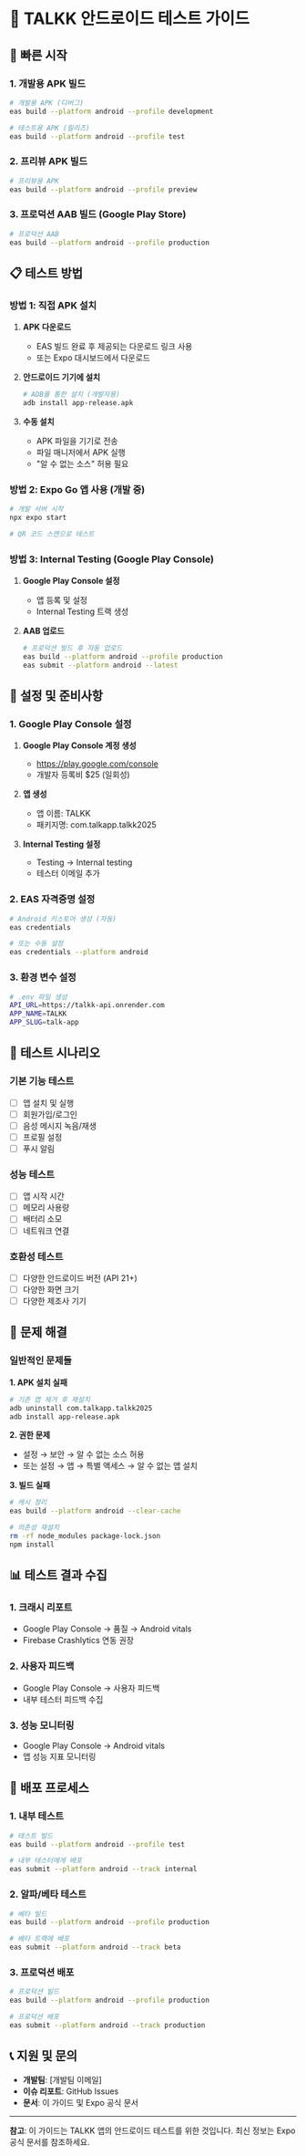 # 📱 TALKK 안드로이드 테스트 가이드

## 🚀 빠른 시작

### 1. 개발용 APK 빌드
```bash
# 개발용 APK (디버그)
eas build --platform android --profile development

# 테스트용 APK (릴리즈)
eas build --platform android --profile test
```

### 2. 프리뷰 APK 빌드
```bash
# 프리뷰용 APK
eas build --platform android --profile preview
```

### 3. 프로덕션 AAB 빌드 (Google Play Store)
```bash
# 프로덕션 AAB
eas build --platform android --profile production
```

## 📋 테스트 방법

### 방법 1: 직접 APK 설치
1. **APK 다운로드**
   - EAS 빌드 완료 후 제공되는 다운로드 링크 사용
   - 또는 Expo 대시보드에서 다운로드

2. **안드로이드 기기에 설치**
   ```bash
   # ADB를 통한 설치 (개발자용)
   adb install app-release.apk
   ```

3. **수동 설치**
   - APK 파일을 기기로 전송
   - 파일 매니저에서 APK 실행
   - "알 수 없는 소스" 허용 필요

### 방법 2: Expo Go 앱 사용 (개발 중)
```bash
# 개발 서버 시작
npx expo start

# QR 코드 스캔으로 테스트
```

### 방법 3: Internal Testing (Google Play Console)
1. **Google Play Console 설정**
   - 앱 등록 및 설정
   - Internal Testing 트랙 생성

2. **AAB 업로드**
   ```bash
   # 프로덕션 빌드 후 자동 업로드
   eas build --platform android --profile production
   eas submit --platform android --latest
   ```

## 🔧 설정 및 준비사항

### 1. Google Play Console 설정
1. **Google Play Console 계정 생성**
   - https://play.google.com/console
   - 개발자 등록비 $25 (일회성)

2. **앱 생성**
   - 앱 이름: TALKK
   - 패키지명: com.talkapp.talkk2025

3. **Internal Testing 설정**
   - Testing → Internal testing
   - 테스터 이메일 추가

### 2. EAS 자격증명 설정
```bash
# Android 키스토어 생성 (자동)
eas credentials

# 또는 수동 설정
eas credentials --platform android
```

### 3. 환경 변수 설정
```bash
# .env 파일 생성
API_URL=https://talkk-api.onrender.com
APP_NAME=TALKK
APP_SLUG=talk-app
```

## 📱 테스트 시나리오

### 기본 기능 테스트
- [ ] 앱 설치 및 실행
- [ ] 회원가입/로그인
- [ ] 음성 메시지 녹음/재생
- [ ] 프로필 설정
- [ ] 푸시 알림

### 성능 테스트
- [ ] 앱 시작 시간
- [ ] 메모리 사용량
- [ ] 배터리 소모
- [ ] 네트워크 연결

### 호환성 테스트
- [ ] 다양한 안드로이드 버전 (API 21+)
- [ ] 다양한 화면 크기
- [ ] 다양한 제조사 기기

## 🐛 문제 해결

### 일반적인 문제들

**1. APK 설치 실패**
```bash
# 기존 앱 제거 후 재설치
adb uninstall com.talkapp.talkk2025
adb install app-release.apk
```

**2. 권한 문제**
- 설정 → 보안 → 알 수 없는 소스 허용
- 또는 설정 → 앱 → 특별 액세스 → 알 수 없는 앱 설치

**3. 빌드 실패**
```bash
# 캐시 정리
eas build --platform android --clear-cache

# 의존성 재설치
rm -rf node_modules package-lock.json
npm install
```

## 📊 테스트 결과 수집

### 1. 크래시 리포트
- Google Play Console → 품질 → Android vitals
- Firebase Crashlytics 연동 권장

### 2. 사용자 피드백
- Google Play Console → 사용자 피드백
- 내부 테스터 피드백 수집

### 3. 성능 모니터링
- Google Play Console → Android vitals
- 앱 성능 지표 모니터링

## 🚀 배포 프로세스

### 1. 내부 테스트
```bash
# 테스트 빌드
eas build --platform android --profile test

# 내부 테스터에게 배포
eas submit --platform android --track internal
```

### 2. 알파/베타 테스트
```bash
# 베타 빌드
eas build --platform android --profile production

# 베타 트랙에 배포
eas submit --platform android --track beta
```

### 3. 프로덕션 배포
```bash
# 프로덕션 빌드
eas build --platform android --profile production

# 프로덕션 배포
eas submit --platform android --track production
```

## 📞 지원 및 문의

- **개발팀**: [개발팀 이메일]
- **이슈 리포트**: GitHub Issues
- **문서**: 이 가이드 및 Expo 공식 문서

---

**참고**: 이 가이드는 TALKK 앱의 안드로이드 테스트를 위한 것입니다. 최신 정보는 Expo 공식 문서를 참조하세요. 
